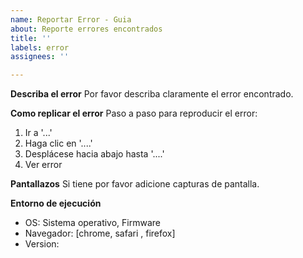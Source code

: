 ```yaml
---
name: Reportar Error - Guia
about: Reporte errores encontrados
title: ''
labels: error
assignees: ''

---
```


**Describa el error**
Por favor describa claramente el error encontrado.

**Como replicar el error**
Paso a paso para reproducir el error:
1. Ir a '...'
2. Haga clic en '....'
3. Desplácese hacia abajo hasta '....'
4. Ver error

**Pantallazos**
Si tiene por favor adicione capturas de pantalla.

**Entorno de ejecución**
 - OS: Sistema operativo, Firmware
 - Navegador: [chrome, safari , firefox]
 - Version:
